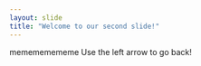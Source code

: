 ```yaml
---
layout: slide
title: "Welcome to our second slide!"
---
```

memememememe
Use the left arrow to go back!
